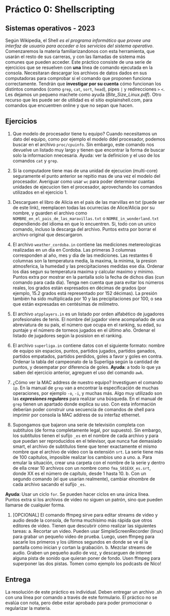 # Práctico 0: Shellscripting

## Sistemas operativos - 2023

Según Wikipedia, el Shell *es el programa informático que provee una interfaz de usuario para acceder a los servicios del sistema operativo*. Comenzaremos la materia familiarizandonos con esta herramienta, que usarán el resto de sus carreras, y con las llamadas de sistema más comunes que pueden acceder.
Este práctico consiste de una serie de ejercicios que se resuelven con **una** línea de comando ejecutada en la consola. Necesitaran descargar los archivos de datos dados en sus computadoras para comprobar si el comando que proponen funciona correctamente.
Tendrán que **investigar por su cuenta** cómo funcionan los distintos comandos (como `grep`, `cat`, `sort`, `head`), pipes `|` y redirecciones `>` `<`. Les dejamos un pequeno machete como ayuda (*Bite_Size_Linux.pdf*). Otro recurso que les puede ser de utilidad es el sitio explainshell.com, para comandos que encuentren online y que no sepan que hacen.

## Ejercicios

1. Que modelo de procesador tiene tu equipo? Cuando necesitamos un dato del equipo, como por ejemplo el modelo ddel procesador, podemos buscar en el archivo `proc/cpuinfo`. Sin embargo, este comando nos devuelve un listado muy largo y tienen que encontrar la forma de buscar solo la informacion nnecesaria. Ayuda: ver la definicion y el uso de los comandos `cat` y `grep`.

2. Si la computadore tiene mas de una unidad de ejecucion (multi-core) seguramente el punto anterior se repitio mas de una vez el modelo del procesador. Averiguar como usar `wc` para poder determinar cuantas unidades de ejecucion tien el procesador, aprovechando los comandos utilizados en el ejercicio 1.
3. Descarguen el libro de Alicia en el pais de las marvillas en txt (puede ser de este link), reemplacen todas las ocurrecias de Alice/Alicia por su nombre, y guarden el archivo como `NOMBRE_en_el_pais_de_las_maravillas.txt` o `NOMRE_in_wonderland.txt` dependiendo del idioma en que lo encuentren. Si, todo con un unico comando, incluso la descarga del archivo. Puntos extra por borrar el archivo original que descargaron.
4. El archivo `weather_cordoba.in` contiene las mediciones metereologicas realizadas en un dia en Cordoba. Las primeras 3 columnas corresponden al año, mes y dia de las mediciones. Las restantes 6 columnas son la temperatura media, la maxima, la minima, la presion atmosferica, la humedad y las precipitaciones medidas ese dia. Ordenar los dias segun su temperatura maxima y calcular maximo y minimo. Puntos extra por mostrar en la pantalla solo la fecha de dichos dias (cun comando para cada dia). Tenga nen cuenta que para evitar los números reales, los grados están expresados en décimas de grados (por ejemplo, 15.2 grados está representado por 152 décimas). La presión también ha sido multiplicada por 10 y las precipitaciones por 100, o sea que están expresadas en centésimas de milímetro.
5. El archivo `atpplayers.in` es un listado por orden alfabético de jugadores profesionales de tenis. El nombre del jugador viene acompañado de una abreviatura de su país, el número que ocupa en el ranking, su edad, su puntaje y el número de torneos jugados en el último año. Ordenar el listado de jugadores según la posision en el ranking.
6. El archivo `superliga.in` contiene datos con el siguiente formato: nombre de equipo sin espacios, puntos, partidos jugados, partidos ganados, partidos empatados, partidos perdidos, goles a favor y goles en contra. Ordenar la tabla del campeonato de la Superliga según la cantidad de puntos, y desempatar por diferencia de goles.
**Ayuda**: a todo lo que ya saben del ejercicio anterior, agreguen el uso del comando `awk`.
7. ¿Cómo ver la MAC address de nuestro equipo? Investiguen el comando `ip`. En la manual de `grep` van a encontrar la especificación de muchas operaciones, por ejemplo `-o`, `-i`, y muchas más. Algo muy utilizado son las ***expresiones regulares*** para realizar una búsqueda. En el manual de `grep` tienen un apartado donde explica su uso. Con esta información deberían poder construir una secuencia de comandos de shell para imprimir por consola la MAC address de su interfaz ethernet.
8. Supongamos que bajaron una serie de televisión completa con subtítulos (de forma completamente legal, por supuesto). Sin embargo, los subtítulos tienen el sufijo `_es` en el nombre de cada archivo y para que puedan ser reproducidos en el televisor, que nunca fue demasiado smart, el archivo de subtítulos tiene que tener exactamente el mismo nombre que el archivo de video con la extensión `srt`. La serie tiene más de 100 capítulos, imposible realizar los cambios uno a uno.
a. Para emular la situación, crear una carpeta con el nombre de la serie y dentro de ella crear 10 archivos con un nombre como `fma_S01EXX_es.srt`, donde XX es el número de capítulo, desde 1 hasta 10.
b. Con un segundo comando (el que usarían realmente), cambiar elnombre de cada archivo sacando el sufijo `_es`.

**Ayuda**: Usar un ciclo `for`. Se pueden hacer ciclos en una única línea. Puntos extra si los archivos de video no siguen un patrón, sino que pueden llamarse de cualquier forma.


1. [OPCIONAL] El comando ffmpeg sirve para editar streams de video y audio desde la consola, de forma muchísimo más rápida que otros editores de video. Tienen que descubrir cómo realizar las siguientes tareas:
a. Recortar un video. Pueden usar SimpleScreenRecorder (linux) para grabar un pequeño video de prueba. Luego, usen ffmpeg para sacarle los primeros y los últimos segundos en donde se ve el la pantalla como inician y cortan la grabación.
b. Mezclar streams de audio. Graben un pequeño audio de voz, y descarguen de internet alguna pista de sonido que quieran poner de fondo. Usen ffmpeg para superponer las dos pistas. Tomen como ejemplo los podcasts de Nico!


## Entrega
La resolución de este práctico es individual. Deben entregar un archivo .sh con una línea por comando a través de este formulario. El práctico no se evalúa con nota, pero debe estar aprobado para poder promocionar o regularizar la materia.
